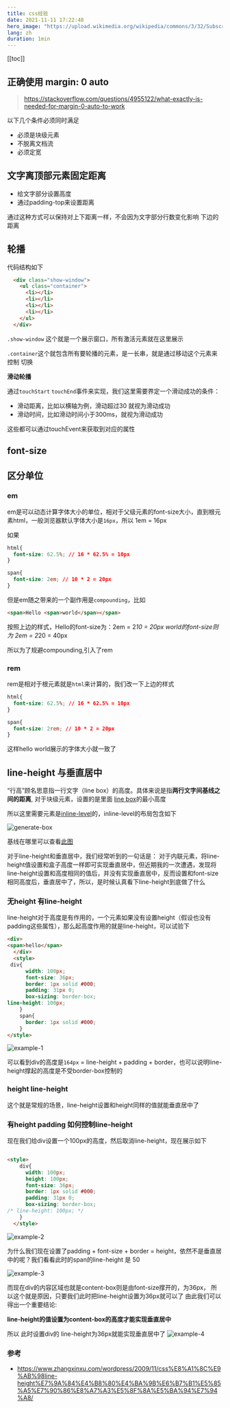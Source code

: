 ```yaml
---
title: css经验
date: 2021-11-11 17:22:48
hero_image: "https://upload.wikimedia.org/wikipedia/commons/3/32/Subscript_superscript_expert.png"
lang: zh
duration: 1min
---
```

[[toc]]
## 正确使用 margin: 0 auto
>https://stackoverflow.com/questions/4955122/what-exactly-is-needed-for-margin-0-auto-to-work


以下几个条件必须同时满足
- 必须是块级元素
- 不脱离文档流
- 必须定宽


## 文字离顶部元素固定距离
- 给文字部分设置高度
- 通过padding-top来设置距离

通过这种方式可以保持对上下距离一样，不会因为文字部分行数变化影响 下边的距离

## 轮播

代码结构如下
```html
  <div class="show-window">
    <ul class="container">
      <li></li>
      <li></li>
      <li></li>
      <li></li>
    </ul>
  </div>
```
`.show-window` 这个就是一个展示窗口，所有激活元素就在这里展示

`.container`这个就包含所有要轮播的元素，是一长串，就是通过移动这个元素来控制 切换

**滑动轮播** 

通过`touchStart` `touchEnd`事件来实现，我们这里需要界定一个滑动成功的条件：
- 滑动距离，比如以横轴为例，滑动超过30 就视为滑动成功
- 滑动时间，比如滑动时间小于300ms，就视为滑动成功

这些都可以通过touchEvent来获取到对应的属性


## font-size

## 区分单位
### em
em是可以动态计算字体大小的单位，相对于父级元素的font-size大小，直到根元素html，一般浏览器默认字体大小是`16px`，所以 1em = 16px

如果
```css
html{
  font-size: 62.5%; // 16 * 62.5% = 10px
}

span{
  font-size: 2em; // 10 * 2 = 20px
}
```

但是em随之带来的一个副作用是`compounding`，比如
```html
<span>Hello <span>world</span></span>
```
按照上边的样式，Hello的font-size为：2em = 2*10 = 20px
world的font-size则为 2em = 2*20 = 40px

所以为了规避compounding,引入了rem

### rem

rem是相对于根元素就是`html`来计算的，我们改一下上边的样式
```css
html{
  font-size: 62.5%; // 16 * 62.5% = 10px
}

span{
  font-size: 2rem; // 10 * 2 = 20px
}
```
这样hello world展示的字体大小就一致了

## line-height 与垂直居中
“行高”顾名思意指一行文字（line box）的高度。具体来说是指**两行文字间基线之间的距离**, 
对于块级元素，设置的是里面 [line box](https://drafts.csswg.org/css-inline/#line-box)的最小高度


所以这里需要元素是[inline-level](https://drafts.csswg.org/css-display-3/#inline-level)的，inline-level的布局包含如下

![generate-box](https://intranetproxy.alipay.com/skylark/lark/0/2022/png/24957178/1650441440245-36a9e4db-0f1b-48a8-893a-f44f8c6a0920.png)


基线在哪里可以查看[此图](https://drafts.csswg.org/css-values-4/images/Typography_Line_Terms.svg)


对于line-height和垂直居中，我们经常听到的一句话是： 对于内联元素，将line-height值设置和盒子高度一样即可实现垂直居中，但近期我的一次遭遇，发现将line-height设置和高度相同的值后，并没有实现垂直居中，反而设置和font-size相同高度后，垂直居中了，所以，是时候认真看下line-height到底做了什么


### 无height 有line-height
line-height对于高度是有作用的，一个元素如果没有设置height（假设也没有padding这些属性），那么起高度作用的就是line-height，可以试验下
```html
<div>
<span>hello</span>
  </div>
  <style>
 div{
      width: 100px;
      font-size: 36px;
      border: 1px solid #000;
      padding: 31px 0;
      box-sizing: border-box;
line-height: 100px;
    }
    span{
      border: 1px solid #000;
    }
</style>
```

![example-1](https://intranetproxy.alipay.com/skylark/lark/0/2022/png/24957178/1650437443663-0175df37-b278-44d2-94c0-0eaee36eb855.png)

可以看到div的高度是`164px` = line-height + padding + border，也可以说明line-height撑起的高度是不受border-box控制的


### height line-height
这个就是常规的场景，line-height设置和height同样的值就能垂直居中了
### 有height padding 如何控制line-height

现在我们给div设置一个100px的高度，然后取消line-height，现在展示如下
```html

<style>
    div{
      width: 100px;
      height: 100px;
      font-size: 36px;
      border: 1px solid #000;
      padding: 31px 0;
      box-sizing: border-box;
/* line-height: 100px; */
    }
  </style>
```

![example-2](https://intranetproxy.alipay.com/skylark/lark/0/2022/png/24957178/1650437940566-c94f499c-9fd5-4c58-bec7-4b820ad1ec58.png)

为什么我们现在设置了padding + font-size + border = height，依然不是垂直居中的呢？我们看看此时的span的line-height 是 50

![example-3](https://intranetproxy.alipay.com/skylark/lark/0/2022/png/24957178/1650439678434-d55191d0-6ef0-424e-8ae2-21e1f2cd9515.png)

而现在div的内容区域也就是content-box则是由font-size撑开的，为36px，
所以这个就是原因，只要我们此时把line-height设置为36px就可以了
由此我们可以得出一个重要结论:

**line-height的值设置为content-box的高度才能实现垂直居中**

所以 此时设置div的 line-height为36px就能实现垂直居中了
![example-4](https://intranetproxy.alipay.com/skylark/lark/0/2022/png/24957178/1650439893828-23a2e70c-b685-4dfb-9fb4-350c050101f9.png)



### 参考
- https://www.zhangxinxu.com/wordpress/2009/11/css%E8%A1%8C%E9%AB%98line-height%E7%9A%84%E4%B8%80%E4%BA%9B%E6%B7%B1%E5%85%A5%E7%90%86%E8%A7%A3%E5%8F%8A%E5%BA%94%E7%94%A8/